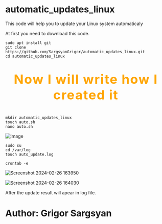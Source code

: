 # automatic_updates_linux

This code will help you to update your Linux system automaticaly

At first you need to download this code.
```
sudo apt install git
git clone https://github.com/SargsyanGrigor/automatic_updates_linux.git
cd automatic_updates_linux
```
# <p style="font-size: 40px; letter-spacing: 2px; color: orange;" align="center">Now I will write how I created it</p>

```
mkdir automatic_updates_linux
touch auto.sh
nano auto.sh
```

![image](https://github.com/SargsyanGrigor/automatic_updates_linux/assets/106109042/6817b944-327a-4eda-9a1d-84691f5f2743)

```
sudo su
cd /var/log
touch auto_update.log
```


```
crontab -e
```


![Screenshot 2024-02-26 163950](https://github.com/SargsyanGrigor/automatic_updates_linux/assets/106109042/4d603b34-2d8a-47b3-85fd-2f5a8aedbd44)


![Screenshot 2024-02-26 164030](https://github.com/SargsyanGrigor/automatic_updates_linux/assets/106109042/4ea851fb-ddf0-42f2-86b0-6f11b5546d2e)

After the update result will apear in log file.

# Author: Grigor Sargsyan
